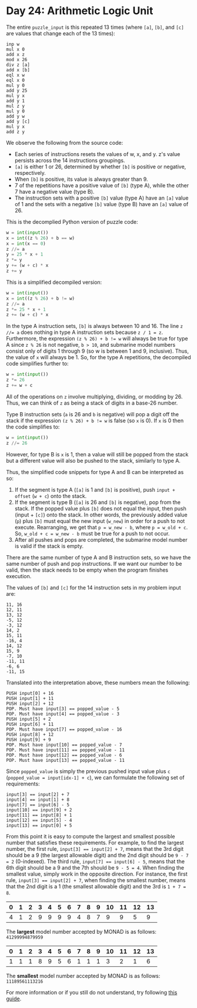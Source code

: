 # Day 24: Arithmetic Logic Unit

The entire `puzzle_input` is this repeated 13 times (where `[a]`, `[b]`, and `[c]` are values that change each of the 13 times):

```
inp w
mul x 0
add x z
mod x 26
div z [a]
add x [b]
eql x w
eql x 0
mul y 0
add y 25
mul y x
add y 1
mul z y
mul y 0
add y w
add y [c]
mul y x
add z y
```

We observe the following from the source code:

- Each series of instructions resets the values of w, x, and y. z's value persists across the 14 instructions groupings.
- `[a]` is either 1 or 26, determined by whether `[b]` is positive or negative, respectively.
- When `[b]` is positive, its value is always greater than 9.
- 7 of the repetitions have a positive value of `[b]` (type A), while the other 7 have a negative value (type B).
- The instruction sets with a positive `[b]` value (type A) have an `[a]` value of 1 and the sets with a negative `[b]` value (type B) have an `[a]` value of 26.

This is the decomplied Python version of puzzle code:

```python
w = int(input())
x = int((z % 26) + b == w)
x = int(x == 0)
z //= a
y = 25 * x + 1
z *= y
y += (w + c) * x
z += y
```

This is a simplified decompiled version:

```python
w = int(input())
x = int((z % 26) + b != w)
z //= a
z *= 25 * x + 1
z += (w + c) * x
```

In the type A instruction sets, `[b]` is always between 10 and 16. The line `z //= a` does nothing in type A instruction sets because `z / 1 = z`. Furthermore, the expression `(z % 26) + b != w` will always be true for type A since `z % 26` is not negative, `b > 10`, and submarine model numbers consist only of digits 1 through 9 (so w is between 1 and 9, inclusive). Thus, the value of `x` will always be 1. So, for the type A repetitions, the decompiled code simplifies further to:

```python
w = int(input())
z *= 26
z += w + c
```

All of the operations on `z` involve multiplying, dividing, or modding by 26. Thus, we can think of `z` as being a stack of digits in a base-26 number.

Type B instruction sets (`a` is 26 and `b` is negative) will pop a digit off the stack if the expression `(z % 26) + b != w` is false (so `x` is 0). If `x` is 0 then the code simplifies to:

```python
w = int(input())
z //= 26
```

However, for type B is `x` is 1, then a value will still be popped from the stack but a different value will also be pushed to the stack, similarly to type A.

Thus, the simplified code snippets for type A and B can be interpreted as so:

1. If the segment is type A (`[a]` is 1 and `[b]` is positive), push `input + offset` (`w + c`) onto the stack.
2. If the segment is type B (`[a]` is 26 and `[b]` is negative), pop from the stack. If the popped value plus `[b]` does not equal the input, then push (input + `[c]`) onto the stack. In other words, the previously added value (`p`) plus `[b]` must equal the new input (`w_new`) in order for a push to not execute. Rearranging, we get that `p = w_new - b`, where `p = w_old + c`. So, `w_old + c = w_new - b` must be true for a push to not occur.
3. After all pushes and pops are completed, the submarine model number is valid if the stack is empty.

There are the same number of type A and B instruction sets, so we have the same number of push and pop instructions. If we want our number to be valid, then the stack needs to be empty when the program finishes execution.

The values of `[b]` and `[c]` for the 14 instruction sets in my problem input are:

```
11, 16
12, 11
13, 12
-5, 12
-3, 12
14, 2
15, 11
-16, 4
14, 12
15, 9
-7, 10
-11, 11
-6, 6
-11, 15
```

Translated into the interpretation above, these numbers mean the following:

```
PUSH input[0] + 16
PUSH input[1] + 11
PUSH input[2] + 12
POP. Must have input[3] == popped_value - 5
POP. Must have input[4] == popped_value - 3
PUSH input[5] + 2
PUSH input[6] + 11
POP. Must have input[7] == popped_value - 16
PUSH input[8] + 12
PUSH input[9] + 9
POP. Must have input[10] == popped_value - 7
POP. Must have input[11] == popped_value - 11
POP. Must have input[12] == popped_value - 6
POP. Must have input[13] == popped_value - 11
```

Since `popped_value` is simply the previous pushed input value plus `c` (`popped_value = input[idx-1] + c`), we can formulate the following set of requirements:

```
input[3] == input[2] + 7
input[4] == input[1] + 8
input[7] == input[6] - 5
input[10] == input[9] + 2
input[11] == input[8] + 1
input[12] == input[5] - 4
input[13] == input[0] + 5
```

From this point it is easy to compute the largest and smallest possible number that satisfies these requirements. For example, to find the largest number, the first rule, `input[3] == input[2] + 7`, means that the 3rd digit should be a 9 (the largest allowable digit) and the 2nd digit should be `9 - 7 = 2` (0-indexed). The third rule, `input[7] == input[6] - 5`, means that the 6th digit should be a 9 and the 7th should be `9 - 5 = 4`. When finding the smallest value, simply work in the opposite direction. For instance, the first rule, `input[3] == input[2] + 7`, when finding the smallest number, means that the 2nd digit is a 1 (the smallest allowable digit) and the 3rd is `1 + 7 = 8`.

| 0 | 1 | 2 | 3 | 4 | 5 | 6 | 7 | 8 | 9 | 10 | 11 | 12 | 13 |
|---|---|---|---|---|---|---|---|---|---|----|----|----|----|
| 4 | 1 | 2 | 9 | 9 | 9 | 9 | 4 | 8 | 7 | 9  | 9  | 5  | 9  |

The **largest** model number accepted by MONAD is as follows: `41299994879959`

| 0 | 1 | 2 | 3 | 4 | 5 | 6 | 7 | 8 | 9 | 10 | 11 | 12 | 13 |
|---|---|---|---|---|---|---|---|---|---|----|----|----|----|
| 1 | 1 | 1 | 8 | 9 | 5 | 6 | 1 | 1 | 1 | 3  | 2  | 1  | 6  |

The **smallest** model number accepted by MONAD is as follows: `11189561113216`

For more information or if you still do not understand, try following [this guide](https://github.com/dphilipson/advent-of-code-2021/blob/master/src/days/day24.rs).
